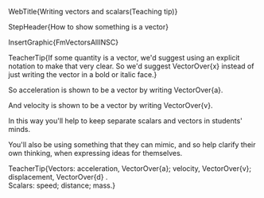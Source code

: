WebTitle{Writing vectors and scalars(Teaching tip)}

StepHeader{How to show something is a vector}

InsertGraphic{FmVectorsAllINSC}

TeacherTip{If some quantity is a vector, we'd suggest using an explicit notation to make that very clear. So we'd suggest VectorOver{x} instead of just writing the vector in a bold or italic face.}

So acceleration is shown to be a vector by writing VectorOver{a}.

And velocity is shown to be a vector by writing VectorOver{v}.

In this way you'll help to keep separate scalars and vectors in students' minds.

You'll also be using something that they can mimic, and so help clarify their own thinking, when expressing ideas for themselves.

TeacherTip{Vectors: acceleration, VectorOver{a}; velocity, VectorOver{v}; displacement, VectorOver{d} . <br> Scalars: speed; distance; mass.}

